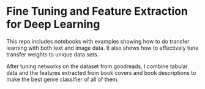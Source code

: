 # Fine Tuning and Feature Extraction for Deep Learning

This repo includes notebooks with examples showing how to do transfer learning with both text and image data. It also shows how to effectively tune transfer weights to unique data sets. 

After tuning networks on the dataset from goodreads, I combine tabular data and the features extracted from book covers and book descriptions to make the best genre classifier of all of them.
